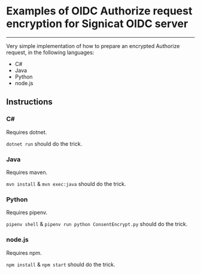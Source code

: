 # Examples of OIDC Authorize request encryption for Signicat OIDC server

---

Very simple implementation of how to prepare an encrypted Authorize request, in the following languages:

* C#
* Java
* Python
* node.js

## Instructions

### C\#

Requires dotnet.

`dotnet run` should do the trick.

### Java

Requires maven.

`mvn install` & `mvn exec:java` should do the trick.

### Python

Requires pipenv.

`pipenv shell` & `pipenv run python ConsentEncrypt.py` should do the trick.

### node.js

Requires npm.

`npm install` & `npm start` should do the trick.
